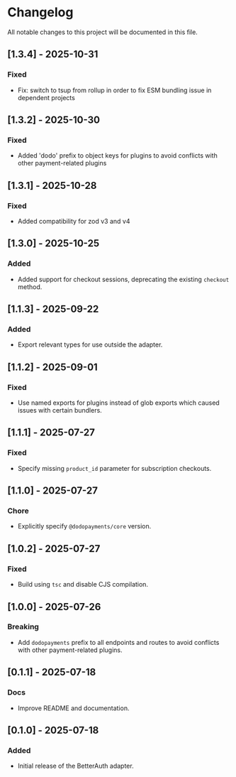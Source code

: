 # Changelog

All notable changes to this project will be documented in this file.

## [1.3.4] - 2025-10-31

### Fixed

- Fix: switch to tsup from rollup in order to fix ESM bundling issue in dependent projects

## [1.3.2] - 2025-10-30

### Fixed

- Added 'dodo' prefix to object keys for plugins to avoid conflicts with other payment-related plugins

## [1.3.1] - 2025-10-28

### Fixed

- Added compatibility for zod v3 and v4

## [1.3.0] - 2025-10-25

### Added

- Added support for checkout sessions, deprecating the existing `checkout` method.

## [1.1.3] - 2025-09-22

### Added

- Export relevant types for use outside the adapter.

## [1.1.2] - 2025-09-01

### Fixed

- Use named exports for plugins instead of glob exports which caused issues with certain bundlers.

## [1.1.1] - 2025-07-27

### Fixed

- Specify missing `product_id` parameter for subscription checkouts.

## [1.1.0] - 2025-07-27

### Chore

- Explicitly specify `@dodopayments/core` version.

## [1.0.2] - 2025-07-27

### Fixed

- Build using `tsc` and disable CJS compilation.

## [1.0.0] - 2025-07-26

### Breaking

- Add `dodopayments` prefix to all endpoints and routes to avoid conflicts with other payment-related plugins.

## [0.1.1] - 2025-07-18

### Docs

- Improve README and documentation.

## [0.1.0] - 2025-07-18

### Added

- Initial release of the BetterAuth adapter.
